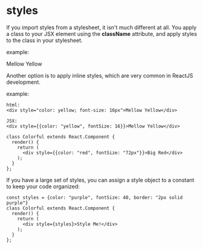 # styles

If you import styles from a stylesheet, it isn't much different at all. You apply a class to your JSX element using the <strong>className</strong> attribute, and apply styles to the class in your stylesheet. 

example:
<div calssName="myDiv">Mellow Yellow</div>

Another option is to apply inline styles, which are very common in ReactJS development.

example:
```
html:
<div style="color: yellow; font-size: 16px">Mellow Yellow</div>

JSX:
<div style={{color: "yellow", fontSize: 16}}>Mellow Yellow</div>
```

```
class Colorful extends React.Component {
  render() {
    return (
      <div style={{color: "red", fontSize: "72px"}}>Big Red</div>
    );
  }
};
```

If you have a large set of styles, you can assign a style object to a constant to keep your code organized:
```
const styles = {color: "purple", fontSize: 40, border: "2px solid purple"}
class Colorful extends React.Component {
  render() {
    return (
      <div style={styles}>Style Me!</div>
    );
  }
};
```